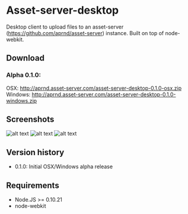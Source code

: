 # Asset-server-desktop

Desktop client to upload files to an asset-server (https://github.com/aprnd/asset-server) instance. Built on top of node-webkit.

## Download

### Alpha 0.1.0:

OSX: http://aprnd.asset-server.com/asset-server-desktop-0.1.0-osx.zip
Windows: http://aprnd.asset-server.com/asset-server-desktop-0.1.0-windows.zip

## Screenshots

![alt text](http://tester.asset-server.com/asset-server-desktop-a.png  "Screenshot")
![alt text](http://tester.asset-server.com/asset-server-desktop-b.png  "Screenshot")
![alt text](http://tester.asset-server.com/asset-server-desktop-c.png  "Screenshot")

## Version history

- 0.1.0: Initial OSX/Windows alpha release

## Requirements

- Node.JS >= 0.10.21
- node-webkit

